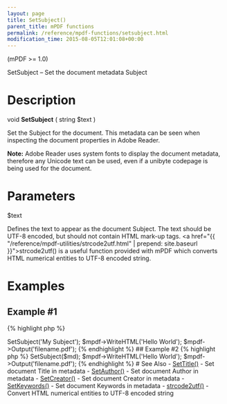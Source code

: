 ```yaml
---
layout: page
title: SetSubject()
parent_title: mPDF functions
permalink: /reference/mpdf-functions/setsubject.html
modification_time: 2015-08-05T12:01:08+00:00
---
```


(mPDF >= 1.0)

SetSubject – Set the document metadata Subject

# Description

void **SetSubject** ( string <span class="parameter">$text</span> )

Set the Subject for the document. This metadata can be seen when inspecting the document properties in Adobe Reader.

<div class="alert alert-info" role="alert">
	<strong>Note:</strong> Adobe Reader uses system fonts to display the document metadata, therefore any Unicode text
	can be used, even if a unibyte codepage is being used for the document.
</div>

# Parameters

<span class="parameter">$text</span>

Defines the text to appear as the document Subject. The text should be UTF-8 encoded, but should not contain HTML
mark-up tags. <a href="{{ "/reference/mpdf-utilities/strcode2utf.html" | prepend: site.baseurl }}">strcode2utf()</a>
is a useful function provided with mPDF which converts HTML numerical entities to UTF-8 encoded string.

# Examples

## Example #1

{% highlight php %}
<?php

$mpdf = new \Mpdf\Mpdf();

$mpdf->SetSubject('My Subject');

$mpdf->WriteHTML('Hello World');

$mpdf->Output('filename.pdf');
{% endhighlight %}

## Example #2

{% highlight php %}
<?php

$mpdf = new \Mpdf\Mpdf();

// The library defines a function strcode2utf() to convert htmlentities to UTF-8 encoded text
$md = strcode2utf("&amp;#1575;&amp;#1610;&amp;#1604;&amp;#1575;&amp;#1578; &amp;#1601;&amp;#1610;&amp;#1605;&amp;#1575; &amp;#1575;&amp;#1610;&amp;#1604;&amp;#1575;&amp;#1578; &amp;#1601;&amp;#1610;&amp;#1605;&amp;#1575;");

$mpdf->SetSubject($md);

$mpdf->WriteHTML('Hello World');

$mpdf->Output('filename.pdf');
{% endhighlight %}

# See Also

- <a href="{{ "/reference/mpdf-functions/settitle.html" | prepend: site.baseurl }}">SetTitle()</a> - Set document Title in metadata
- <a href="{{ "/reference/mpdf-functions/setauthor.html" | prepend: site.baseurl }}">SetAuthor()</a> - Set document Author in metadata
- <a href="{{ "/reference/mpdf-functions/setcreator.html" | prepend: site.baseurl }}">SetCreator()</a> - Set document Creator in metadata
- <a href="{{ "/reference/mpdf-functions/setkeywords.html" | prepend: site.baseurl }}">SetKeywords()</a> - Set document Keywords in metadata
- <a href="{{ "/reference/mpdf-utilities/strcode2utf.html" | prepend: site.baseurl }}">strcode2utf()</a> - Convert HTML numerical entities to UTF-8 encoded string
